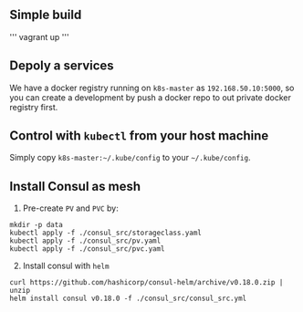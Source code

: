 ## Simple build

'''
vagrant up
'''

## Depoly a services

We have a docker registry running on `k8s-master` as `192.168.50.10:5000`, so you can create a development by push a docker repo to out private docker registry first.

## Control with `kubectl` from your host machine

Simply copy `k8s-master:~/.kube/config` to your `~/.kube/config`.


## Install Consul as mesh

1. Pre-create `PV` and `PVC` by:
```
mkdir -p data
kubectl apply -f ./consul_src/storageclass.yaml
kubectl apply -f ./consul_src/pv.yaml
kubectl apply -f ./consul_src/pvc.yaml
```

2. Install consul with `helm`

```
curl https://github.com/hashicorp/consul-helm/archive/v0.18.0.zip | unzip
helm install consul v0.18.0 -f ./consul_src/consul_src.yml
```
